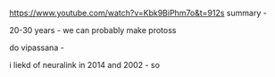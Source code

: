 https://www.youtube.com/watch?v=Kbk9BiPhm7o&t=912s summary - 

20-30 years - we can probably make protoss 

do vipassana - 

i liekd of neuralink in 2014 and 2002 - so 


<!-- 

    other good inventions - neuralink, gpu


  dynamicland = radically idealistc - seems like a joke or a toy but its probably a good tool to help people lvie better lives. 


 -->